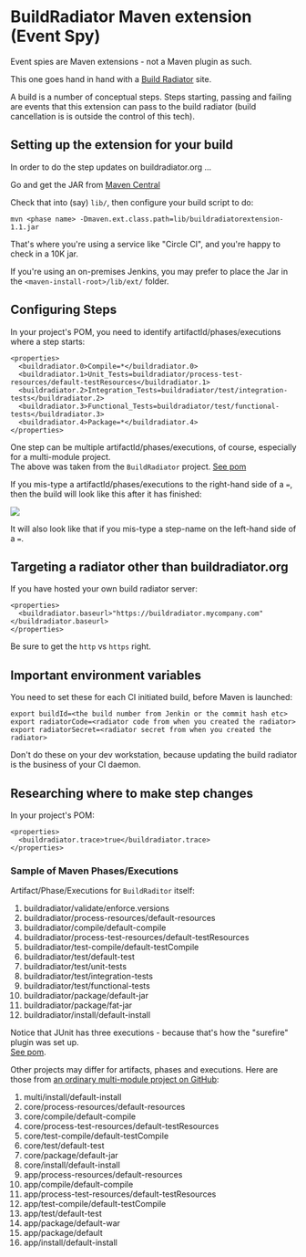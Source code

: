 # BuildRadiator Maven extension (Event Spy)

Event spies are Maven extensions - not a Maven plugin as such.

This one goes hand in hand with a [Build Radiator](//github.com//paul-hammant/buildradiator) site.

A build is a number of conceptual steps. Steps starting, passing and failing are events that this
extension can pass to the build radiator (build cancellation is is outside the control of this tech).

## Setting up the extension for your build

In order to do the step updates on buildradiator.org ...

Go and get the JAR from [Maven Central](https://repo.maven.apache.org/maven2/com/paulhammant/buildradiatorextension/)

Check that into (say) `lib/`, then configure your build script to do:

```
mvn <phase name> -Dmaven.ext.class.path=lib/buildradiatorextension-1.1.jar
```

That's where you're using a service like "Circle CI", and you're happy to check in a 10K jar.

If you're using an on-premises Jenkins, you may prefer to place the Jar in the `<maven-install-root>/lib/ext/` folder. 

## Configuring Steps 

In your project's POM, you need to identify artifactId/phases/executions where a step starts:

```
<properties>
  <buildradiator.0>Compile=*</buildradiator.0>
  <buildradiator.1>Unit_Tests=buildradiator/process-test-resources/default-testResources</buildradiator.1>
  <buildradiator.2>Integration_Tests=buildradiator/test/integration-tests</buildradiator.2>
  <buildradiator.3>Functional_Tests=buildradiator/test/functional-tests</buildradiator.3>
  <buildradiator.4>Package=*</buildradiator.4>
</properties>
```

One step can be multiple artifactId/phases/executions, of course, especially for a multi-module project.  
The above was taken from the `BuildRadiator` project. 
[See pom](//github.com//paul-hammant/buildradiator/blob/master/pom.xml)

If you mis-type a artifactId/phases/executions to the right-hand side of a `=`, then the build will look like
this after it has finished:

![](https://cloud.githubusercontent.com/assets/82182/26393757/ce22ad8c-4038-11e7-8878-5d3b1be0cbf0.png)

It will also look like that if you mis-type a step-name on the left-hand side of a `=`.

## Targeting a radiator other than buildradiator.org

If you have hosted your own build radiator server:

```
<properties>
  <buildradiator.baseurl>"https://buildradiator.mycompany.com"</buildradiator.baseurl>
</properties>
```

Be sure to get the `http` vs `https` right.

## Important environment variables 

You need to set these for each CI initiated build, before Maven is launched:

```
export buildId=<the build number from Jenkin or the commit hash etc>
export radiatorCode=<radiator code from when you created the radiator>
export radiatorSecret=<radiator secret from when you created the radiator>
```

Don't do these on your dev workstation, because updating the build radiator is the business of your CI daemon.

## Researching where to make step changes

In your project's POM:

```
<properties>
  <buildradiator.trace>true</buildradiator.trace>
</properties>
```

### Sample of Maven Phases/Executions

Artifact/Phase/Executions for `BuildRaditor` itself:

1. buildradiator/validate/enforce.versions
1. buildradiator/process-resources/default-resources
1. buildradiator/compile/default-compile
1. buildradiator/process-test-resources/default-testResources
1. buildradiator/test-compile/default-testCompile
1. buildradiator/test/default-test
1. buildradiator/test/unit-tests
1. buildradiator/test/integration-tests
1. buildradiator/test/functional-tests
1. buildradiator/package/default-jar
1. buildradiator/package/fat-jar
1. buildradiator/install/default-install

Notice that JUnit has three executions - because that's how the "surefire" plugin was set up.  
[See pom](//github.com//paul-hammant/buildradiator/blob/master/pom.xml). 

Other projects may differ for artifacts, phases and executions. 
Here are those from [an ordinary multi-module project on GitHub](https://github.com/jamesward/maven-multi-module-example):

1. multi/install/default-install
1. core/process-resources/default-resources
1. core/compile/default-compile
1. core/process-test-resources/default-testResources
1. core/test-compile/default-testCompile
1. core/test/default-test
1. core/package/default-jar
1. core/install/default-install
1. app/process-resources/default-resources
1. app/compile/default-compile
1. app/process-test-resources/default-testResources
1. app/test-compile/default-testCompile
1. app/test/default-test
1. app/package/default-war
1. app/package/default
1. app/install/default-install
